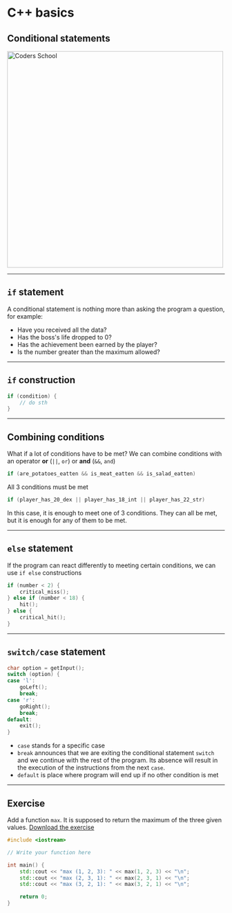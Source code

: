 <!-- .slide: data-background="#111111" -->

# C++ basics

## Conditional statements

<a href="https://coders.school">
    <img width="500" data-src="../coders_school_logo.png" alt="Coders School" class="plain">
</a>

___

## `if` statement

A conditional statement is nothing more than asking the program a question, for example:

* Have you received all the data? <!-- .element: class="fragment fade-in" -->
* Has the boss's life dropped to 0? <!-- .element: class="fragment fade-in" -->
* Has the achievement been earned by the player? <!-- .element: class="fragment fade-in" -->
* Is the number greater than the maximum allowed? <!-- .element: class="fragment fade-in" -->

___

## `if` construction

```cpp
if (condition) {
    // do sth
}
```

___

## Combining conditions

What if a lot of conditions have to be met?
We can combine conditions with an operator **or** (`||`, `or`) or **and** (`&&`, `and`)

```cpp
if (are_potatoes_eatten && is_meat_eatten && is_salad_eatten)
```
<!-- .element: class="fragment fade-in" -->

All 3 conditions must be met <!-- .element: class="fragment fade-in" -->

```cpp
if (player_has_20_dex || player_has_18_int || player_has_22_str)
```
<!-- .element: class="fragment fade-in" -->

In this case, it is enough to meet one of 3 conditions. They can all be met, but it is enough for any of them to be met. <!-- .element: class="fragment fade-in" -->

___

## `else` statement

If the program can react differently to meeting certain conditions, we can use `if else` constructions

```cpp
if (number < 2) {
    critical_miss();
} else if (number < 18) {
    hit();
} else {
    critical_hit();
}
```

___

## `switch/case` statement

```cpp
char option = getInput();
switch (option) {
case 'l':
    goLeft();
    break;
case 'r':
    goRight();
    break;
default:
    exit();
}
```

* `case` stands for a specific case
* `break` announces that we are exiting the conditional statement `switch` and we continue with the rest of the program. Its absence will result in the execution of the instructions from the next `case`.
* `default` is place where program will end up if no other condition is met

___

## Exercise

Add a function `max`. It is supposed to return the maximum of the three given values. [Download the exercise][homework]

```cpp
#include <iostream>

// Write your function here

int main() {
    std::cout << "max (1, 2, 3): " << max(1, 2, 3) << "\n";
    std::cout << "max (2, 3, 1): " << max(2, 3, 1) << "\n";
    std::cout << "max (3, 2, 1): " << max(3, 2, 1) << "\n";

    return 0;
}
```

[homework]: https://github.com/coders-school/cpp-fundamentals/blob/master/module1/task2.cpp
